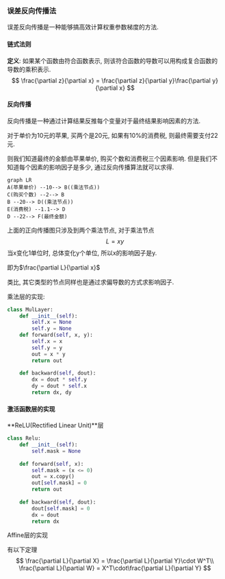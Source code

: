 ### 误差反向传播法

误差反向传播是一种能够搞高效计算权重参数梯度的方法.

#### 链式法则

**定义**: 如果某个函数由符合函数表示, 则该符合函数的导数可以用构成复合函数的导数的乘积表示.
$$
\frac{\partial z}{\partial x} = \frac{\partial z}{\partial y}\frac{\partial y}{\partial x}
$$

#### 反向传播

反向传播是一种通过计算结果反推每个变量对于最终结果影响因素的方法.

对于单价为10元的苹果, 买两个是20元, 如果有10%的消费税, 则最终需要支付22元.

则我们知道最终的金额由苹果单价, 购买个数和消费税三个因素影响. 但是我们不知道每个因素的影响因子是多少, 通过反向传播算法就可以求得.

```mermaid
graph LR
A(苹果单价) --10--> B((乘法节点))
C(购买个数) --2--> B
B --20--> D((乘法节点))
E(消费税) --1.1--> D
D --22--> F(最终金额)
```

上面的正向传播图只涉及到两个乘法节点, 对于乘法节点
$$
L = xy
$$
当x变化1单位时, 总体变化y个单位, 所以x的影响因子是y.

即为$\frac{\partial L}{\partial x}$

类比, 其它类型的节点同样也是通过求偏导数的方式求影响因子.

乘法层的实现:

```Python
class MulLayer:
    def __init__(self):
        self.x = None
        self.y = None
    def forward(self, x, y):
        self.x = x
        self.y = y
        out = x * y
        return out
    
    def backward(self, dout):
        dx = dout * self.y
        dy = dout * self.x
        return dx, dy
```

#### 激活函数层的实现

**ReLU(Rectified Linear Unit)**层

```python
class Relu:
    def __init__(self):
        self.mask = None
        
    def forward(self, x):
        self.mask = (x <= 0)
        out = x.copy()
        out[self.mask] = 0
        return out
    
    def backward(self, dout):
        dout[self.mask] = 0
        dx = dout
        return dx
```

Affine层的实现

有以下定理
$$
\frac{\partial L}{\partial X} = \frac{\partial L}{\partial Y}\cdot W^T\\
\frac{\partial L}{\partial W} = X^T\cdot\frac{\partial L}{\partial Y}
$$
